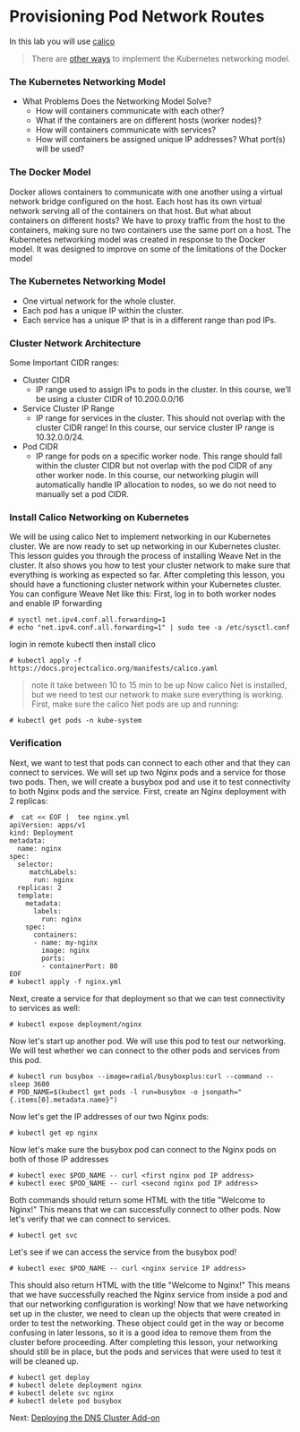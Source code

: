 # Provisioning Pod Network Routes

In this lab you will use [calico ](https://docs.projectcalico.org/getting-started/kubernetes/)

> There are [other ways](https://kubernetes.io/docs/concepts/cluster-administration/networking/#how-to-achieve-this) to implement the Kubernetes networking model.

### The Kubernetes Networking Model
- What Problems Does the Networking Model Solve?
    - How will containers communicate with each other?
    - What if the containers are on different hosts (worker nodes)?
    - How will containers communicate with services?
    - How will containers be assigned unique IP addresses? What port(s) will be used?

### The Docker Model 
Docker allows containers to communicate with one another using a virtual network bridge configured on the host. Each host has its own virtual network serving all of the containers on that host. But what about containers on different hosts? We have to proxy traffic from the host to the containers, making sure no two containers use the same port on a host. The Kubernetes networking model was created in response to the Docker model. It was designed to improve on some of the limitations of the Docker model

### The Kubernetes Networking Model 
- One virtual network for the whole cluster.
- Each pod has a unique IP within the cluster.
- Each service has a unique IP that is in a different range than pod IPs.

### Cluster Network Architecture
Some Important CIDR ranges:
- Cluster CIDR
    - IP range used to assign IPs to pods in the cluster. In this course, we’ll be using a cluster CIDR of 10.200.0.0/16
- Service Cluster IP Range
    - IP range for services in the cluster. This should not overlap with the cluster CIDR range! In this course, our service cluster IP range is 10.32.0.0/24.
- Pod CIDR
    - IP range for pods on a specific worker node. This range should fall within the cluster CIDR but not overlap with the pod CIDR of any other worker node. In this course,    our networking plugin will automatically handle IP allocation to nodes, so we do not need to manually set a pod CIDR.
### Install Calico Networking  on  Kubernetes
We will be using calico Net to implement networking in our Kubernetes cluster.
We are now ready to set up networking in our Kubernetes cluster. This lesson guides you through the process of installing Weave Net in the cluster. It also shows you how to test your cluster network to make sure that everything is working as expected so far. After completing this lesson, you should have a functioning cluster network within your Kubernetes cluster. You can configure Weave Net like this: First, log in to both worker nodes and enable IP forwarding

```
# sysctl net.ipv4.conf.all.forwarding=1
# echo "net.ipv4.conf.all.forwarding=1" | sudo tee -a /etc/sysctl.conf
```
login in remote kubectl then install clico
```
# kubectl apply -f https://docs.projectcalico.org/manifests/calico.yaml 
```
> note it take between 10 to 15 min to be up 
Now calico Net is installed, but we need to test our network to make sure everything is working. First, make sure the calico Net pods are up and running: 

```
# kubectl get pods -n kube-system 
```
### Verification
Next, we want to test that pods can connect to each other and that they can connect to services. We will set up two Nginx pods and a service for those two pods. Then, we will create a busybox pod and use it to test connectivity to both Nginx pods and the service. First, create an Nginx deployment with 2 replicas:

```
#  cat << EOF |  tee nginx.yml 
apiVersion: apps/v1
kind: Deployment
metadata:
  name: nginx
spec:
  selector:
     matchLabels:
      run: nginx
  replicas: 2
  template:
    metadata:
      labels:
        run: nginx
    spec:
      containers:
      - name: my-nginx
        image: nginx
        ports:
        - containerPort: 80
EOF
# kubectl apply -f nginx.yml
```
Next, create a service for that deployment so that we can test connectivity to services as well: 

```
# kubectl expose deployment/nginx 
```
Now let's start up another pod. We will use this pod to test our networking. We will test whether we can connect to the other pods and services from this pod.

```
# kubectl run busybox --image=radial/busyboxplus:curl --command -- sleep 3600
# POD_NAME=$(kubectl get pods -l run=busybox -o jsonpath="{.items[0].metadata.name}")
```
Now let's get the IP addresses of our two Nginx pods: 
```
# kubectl get ep nginx 
```
Now let's make sure the busybox pod can connect to the Nginx pods on both of those IP addresses
```
# kubectl exec $POD_NAME -- curl <first nginx pod IP address>
# kubectl exec $POD_NAME -- curl <second nginx pod IP address>
```
Both commands should return some HTML with the title "Welcome to Nginx!" This means that we can successfully connect to other pods. Now let's verify that we can connect to services. 
```
# kubectl get svc
```
Let's see if we can access the service from the busybox pod!

```
# kubectl exec $POD_NAME -- curl <nginx service IP address>
```
This should also return HTML with the title "Welcome to Nginx!" This means that we have successfully reached the Nginx service from inside a pod and that our networking configuration is working!
Now that we have networking set up in the cluster, we need to clean up the objects that were created in order to test the networking. These object could get in the way or become confusing in later lessons, so it is a good idea to remove them from the cluster before proceeding. After completing this lesson, your networking should still be in place, but the pods and services that were used to test it will be cleaned up. 

```
# kubectl get deploy 
# kubectl delete deployment nginx
# kubectl delete svc nginx
# kubectl delete pod busybox
```
Next: [Deploying the DNS Cluster Add-on](11-dns-addon.md)